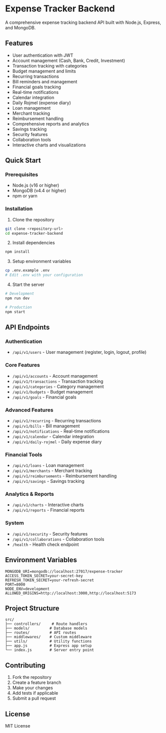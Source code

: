 # Expense Tracker Backend

A comprehensive expense tracking backend API built with Node.js, Express, and MongoDB.

## Features

- User authentication with JWT
- Account management (Cash, Bank, Credit, Investment)
- Transaction tracking with categories
- Budget management and limits
- Recurring transactions
- Bill reminders and management
- Financial goals tracking
- Real-time notifications
- Calendar integration
- Daily Rojmel (expense diary)
- Loan management
- Merchant tracking
- Reimbursement handling
- Comprehensive reports and analytics
- Savings tracking
- Security features
- Collaboration tools
- Interactive charts and visualizations

## Quick Start

### Prerequisites
- Node.js (v16 or higher)
- MongoDB (v4.4 or higher)
- npm or yarn

### Installation

1. Clone the repository
```bash
git clone <repository-url>
cd expense-tracker-backend
```

2. Install dependencies
```bash
npm install
```

3. Setup environment variables
```bash
cp .env.example .env
# Edit .env with your configuration
```

4. Start the server
```bash
# Development
npm run dev

# Production
npm start
```

## API Endpoints

### Authentication
- `/api/v1/users` - User management (register, login, logout, profile)

### Core Features
- `/api/v1/accounts` - Account management
- `/api/v1/transactions` - Transaction tracking
- `/api/v1/categories` - Category management
- `/api/v1/budgets` - Budget management
- `/api/v1/goals` - Financial goals

### Advanced Features
- `/api/v1/recurring` - Recurring transactions
- `/api/v1/bills` - Bill management
- `/api/v1/notifications` - Real-time notifications
- `/api/v1/calendar` - Calendar integration
- `/api/v1/daily-rojmel` - Daily expense diary

### Financial Tools
- `/api/v1/loans` - Loan management
- `/api/v1/merchants` - Merchant tracking
- `/api/v1/reimbursements` - Reimbursement handling
- `/api/v1/savings` - Savings tracking

### Analytics & Reports
- `/api/v1/charts` - Interactive charts
- `/api/v1/reports` - Financial reports

### System
- `/api/v1/security` - Security features
- `/api/v1/collaborations` - Collaboration tools
- `/health` - Health check endpoint

## Environment Variables

```env
MONGODB_URI=mongodb://localhost:27017/expense-tracker
ACCESS_TOKEN_SECRET=your-secret-key
REFRESH_TOKEN_SECRET=your-refresh-secret
PORT=8000
NODE_ENV=development
ALLOWED_ORIGINS=http://localhost:3000,http://localhost:5173
```

## Project Structure

```
src/
├── controllers/     # Route handlers
├── models/         # Database models
├── routes/         # API routes
├── middlewares/    # Custom middleware
├── utils/          # Utility functions
├── app.js          # Express app setup
└── index.js        # Server entry point
```

## Contributing

1. Fork the repository
2. Create a feature branch
3. Make your changes
4. Add tests if applicable
5. Submit a pull request

## License

MIT License
